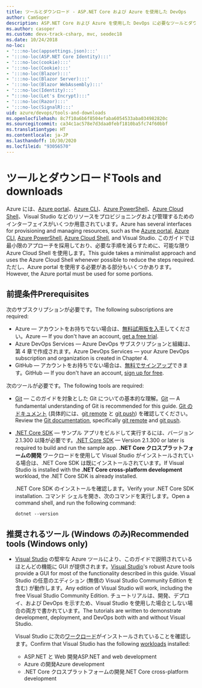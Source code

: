 ```yaml
---
title: ツールとダウンロード - ASP.NET Core および Azure を使用した DevOps
author: CamSoper
description: ASP.NET Core および Azure を使用した DevOps に必要なツールとダウンロード。
ms.author: casoper
ms.custom: devx-track-csharp, mvc, seodec18
ms.date: 10/24/2018
no-loc:
- ':::no-loc(appsettings.json):::'
- ':::no-loc(ASP.NET Core Identity):::'
- ':::no-loc(cookie):::'
- ':::no-loc(Cookie):::'
- ':::no-loc(Blazor):::'
- ':::no-loc(Blazor Server):::'
- ':::no-loc(Blazor WebAssembly):::'
- ':::no-loc(Identity):::'
- ":::no-loc(Let's Encrypt):::"
- ':::no-loc(Razor):::'
- ':::no-loc(SignalR):::'
uid: azure/devops/tools-and-downloads
ms.openlocfilehash: 8c7f10a6b6f8504efaba6054533aba034982820c
ms.sourcegitcommit: ca34c1ac578e7d3daa0febf1810ba5fc74f60bbf
ms.translationtype: HT
ms.contentlocale: ja-JP
ms.lasthandoff: 10/30/2020
ms.locfileid: "93056570"
---
```

# <a name="tools-and-downloads"></a><span data-ttu-id="2f2cf-103">ツールとダウンロード</span><span class="sxs-lookup"><span data-stu-id="2f2cf-103">Tools and downloads</span></span>

<span data-ttu-id="2f2cf-104">Azure には、[Azure portal](https://portal.azure.com)、[Azure CLI](/cli/azure/)、[Azure PowerShell](/powershell/azure/overview)、[Azure Cloud Shell](https://shell.azure.com/bash)、Visual Studio などのリソースをプロビジョニングおよび管理するためのインターフェイスがいくつか用意されています。</span><span class="sxs-lookup"><span data-stu-id="2f2cf-104">Azure has several interfaces for provisioning and managing resources, such as the [Azure portal](https://portal.azure.com), [Azure CLI](/cli/azure/), [Azure PowerShell](/powershell/azure/overview), [Azure Cloud Shell](https://shell.azure.com/bash), and Visual Studio.</span></span> <span data-ttu-id="2f2cf-105">このガイドでは最小限のアプローチを採用しており、必要な手順を減らすために、可能な限り Azure Cloud Shell を使用します。</span><span class="sxs-lookup"><span data-stu-id="2f2cf-105">This guide takes a minimalist approach and uses the Azure Cloud Shell whenever possible to reduce the steps required.</span></span> <span data-ttu-id="2f2cf-106">ただし、Azure portal を使用する必要がある部分もいくつかあります。</span><span class="sxs-lookup"><span data-stu-id="2f2cf-106">However, the Azure portal must be used for some portions.</span></span>

## <a name="prerequisites"></a><span data-ttu-id="2f2cf-107">前提条件</span><span class="sxs-lookup"><span data-stu-id="2f2cf-107">Prerequisites</span></span>

<span data-ttu-id="2f2cf-108">次のサブスクリプションが必要です。</span><span class="sxs-lookup"><span data-stu-id="2f2cf-108">The following subscriptions are required:</span></span>

* <span data-ttu-id="2f2cf-109">Azure &mdash; アカウントをお持ちでない場合は、[無料試用版を入手](https://azure.microsoft.com/free/dotnet/)してください。</span><span class="sxs-lookup"><span data-stu-id="2f2cf-109">Azure &mdash; If you don't have an account, [get a free trial](https://azure.microsoft.com/free/dotnet/).</span></span>
* <span data-ttu-id="2f2cf-110">Azure DevOps Services &mdash; Azure DevOps サブスクリプションと組織は、第 4 章で作成されます。</span><span class="sxs-lookup"><span data-stu-id="2f2cf-110">Azure DevOps Services &mdash; your Azure DevOps subscription and organization is created in Chapter 4.</span></span>
* <span data-ttu-id="2f2cf-111">GitHub &mdash; アカウントをお持ちでない場合は、[無料でサインアップ](https://github.com/join)できます。</span><span class="sxs-lookup"><span data-stu-id="2f2cf-111">GitHub &mdash; If you don't have an account, [sign up for free](https://github.com/join).</span></span>

<span data-ttu-id="2f2cf-112">次のツールが必要です。</span><span class="sxs-lookup"><span data-stu-id="2f2cf-112">The following tools are required:</span></span>

* <span data-ttu-id="2f2cf-113">[Git](https://git-scm.com/downloads) &mdash; このガイドを対象とした Git についての基本的な理解。</span><span class="sxs-lookup"><span data-stu-id="2f2cf-113">[Git](https://git-scm.com/downloads) &mdash; A fundamental understanding of Git is recommended for this guide.</span></span> <span data-ttu-id="2f2cf-114">[Git のドキュメント](https://git-scm.com/doc) (具体的には、[git remote](https://git-scm.com/docs/git-remote) と [git push](https://git-scm.com/docs/git-push)) を確認してください。</span><span class="sxs-lookup"><span data-stu-id="2f2cf-114">Review the [Git documentation](https://git-scm.com/doc), specifically [git remote](https://git-scm.com/docs/git-remote) and [git push](https://git-scm.com/docs/git-push).</span></span>
* <span data-ttu-id="2f2cf-115">[.NET Core SDK](https://dotnet.microsoft.com/download/) &mdash; サンプル アプリをビルドして実行するには、バージョン 2.1.300 以降が必要です。</span><span class="sxs-lookup"><span data-stu-id="2f2cf-115">[.NET Core SDK](https://dotnet.microsoft.com/download/) &mdash; Version 2.1.300 or later is required to build and run the sample app.</span></span> <span data-ttu-id="2f2cf-116">**.NET Core クロスプラットフォームの開発** ワークロードを使用して Visual Studio がインストールされている場合は、.NET Core SDK は既にインストールされています。</span><span class="sxs-lookup"><span data-stu-id="2f2cf-116">If Visual Studio is installed with the **.NET Core cross-platform development** workload, the .NET Core SDK is already installed.</span></span>

    <span data-ttu-id="2f2cf-117">.NET Core SDK のインストールを確認します。</span><span class="sxs-lookup"><span data-stu-id="2f2cf-117">Verify your .NET Core SDK installation.</span></span> <span data-ttu-id="2f2cf-118">コマンド シェルを開き、次のコマンドを実行します。</span><span class="sxs-lookup"><span data-stu-id="2f2cf-118">Open a command shell, and run the following command:</span></span>

    ```dotnetcli
    dotnet --version
    ```

## <a name="recommended-tools-windows-only"></a><span data-ttu-id="2f2cf-119">推奨されるツール (Windows のみ)</span><span class="sxs-lookup"><span data-stu-id="2f2cf-119">Recommended tools (Windows only)</span></span>

* <span data-ttu-id="2f2cf-120">[Visual Studio](https://visualstudio.microsoft.com) の堅牢な Azure ツールにより、このガイドで説明されているほとんどの機能に GUI が提供されます。</span><span class="sxs-lookup"><span data-stu-id="2f2cf-120">[Visual Studio](https://visualstudio.microsoft.com)'s robust Azure tools provide a GUI for most of the functionality described in this guide.</span></span> <span data-ttu-id="2f2cf-121">Visual Studio の任意のエディション (無償の Visual Studio Community Edition を含む) が動作します。</span><span class="sxs-lookup"><span data-stu-id="2f2cf-121">Any edition of Visual Studio will work, including the free Visual Studio Community Edition.</span></span> <span data-ttu-id="2f2cf-122">チュートリアルは、開発、デプロイ、および DevOps を示すため、Visual Studio を使用した場合としない場合の両方で書かれています。</span><span class="sxs-lookup"><span data-stu-id="2f2cf-122">The tutorials are written to demonstrate development, deployment, and DevOps both with and without Visual Studio.</span></span>

  <span data-ttu-id="2f2cf-123">Visual Studio に次の[ワークロード](/visualstudio/install/modify-visual-studio)がインストールされていることを確認します。</span><span class="sxs-lookup"><span data-stu-id="2f2cf-123">Confirm that Visual Studio has the following [workloads](/visualstudio/install/modify-visual-studio) installed:</span></span>

  * <span data-ttu-id="2f2cf-124">ASP.NET と Web 開発</span><span class="sxs-lookup"><span data-stu-id="2f2cf-124">ASP.NET and web development</span></span>
  * <span data-ttu-id="2f2cf-125">Azure の開発</span><span class="sxs-lookup"><span data-stu-id="2f2cf-125">Azure development</span></span>
  * <span data-ttu-id="2f2cf-126">.NET Core クロスプラットフォームの開発</span><span class="sxs-lookup"><span data-stu-id="2f2cf-126">.NET Core cross-platform development</span></span>
